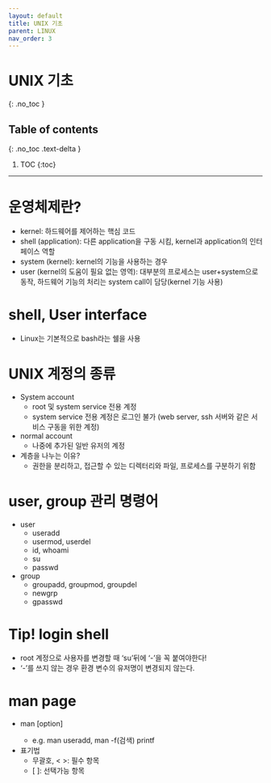 ```yaml
---
layout: default
title: UNIX 기초
parent: LINUX
nav_order: 3
---
```


# UNIX 기초
{: .no_toc }

## Table of contents
{: .no_toc .text-delta }

1. TOC
{:toc}

---

# 운영체제란?
- kernel: 하드웨어를 제어하는 핵심 코드
- shell (application): 다른 application을 구동 시킴, kernel과 application의 인터페이스 역할
- system (kernel): kernel의 기능을 사용하는 경우
- user (kernel의 도움이 필요 없는 영역): 대부분의 프로세스는 user+system으로 동작, 하드웨어 기능의 처리는 system call이 담당(kernel 기능 사용)

# shell, User interface
- Linux는 기본적으로 bash라는 쉘을 사용

# UNIX 계정의 종류
- System account
    - root 및 system service 전용 계정
    - system service 전용 계정은 로그인 불가 (web server, ssh 서버와 같은 서비스 구동을 위한 계정)
- normal account
    - 나중에 추가된 일반 유저의 계정
- 계층을 나누는 이유?
    - 권한을 분리하고, 접근할 수 있는 디렉터리와 파일, 프로세스를 구분하기 위함

# user, group 관리 명령어
- user
    - useradd
    - usermod, userdel
    - id, whoami
    - su
    - passwd
- group
    - groupadd, groupmod, groupdel
    - newgrp
    - gpasswd

# Tip! login shell
- root 계정으로 사용자를 변경할 때 ‘su’뒤에 ‘-’을 꼭 붙여야한다!
- ‘-’를 쓰지 않는 경우 환경 변수의 유저명이 변경되지 않는다.

# man page
- man [option] <item>
    - e.g. man useradd, man -f(검색) printf
- 표기법
    - 무괄호, < >: 필수 항목
    - [ ]: 선택가능 항목